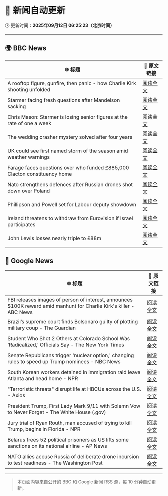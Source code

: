# 🧠 新闻自动更新

🕒 更新时间：**2025年09月12日 06:25:23（北京时间）**

---

## 🌍 BBC News

| 🌐 标题 | 🔗 原文链接 |
|--------|-------------|
| A rooftop figure, gunfire, then panic - how Charlie Kirk shooting unfolded | [阅读全文](https://www.bbc.com/news/videos/ckg3xp9g9zwo?at_medium=RSS&at_campaign=rss) |
| Starmer facing fresh questions after Mandelson sacking | [阅读全文](https://www.bbc.com/news/articles/cy0v81zeggko?at_medium=RSS&at_campaign=rss) |
| Chris Mason: Starmer is losing senior figures at the rate of one a week | [阅读全文](https://www.bbc.com/news/articles/cvgvexelmkgo?at_medium=RSS&at_campaign=rss) |
| The wedding crasher mystery solved after four years | [阅读全文](https://www.bbc.com/news/articles/c7v1d3r6y8mo?at_medium=RSS&at_campaign=rss) |
| UK could see first named storm of the season amid weather warnings | [阅读全文](https://www.bbc.com/weather/articles/cpd9x525653o?at_medium=RSS&at_campaign=rss) |
| Farage faces questions over who funded £885,000 Clacton constituency home | [阅读全文](https://www.bbc.com/news/articles/ce845w70g0yo?at_medium=RSS&at_campaign=rss) |
| Nato strengthens defences after Russian drones shot down over Poland | [阅读全文](https://www.bbc.com/news/articles/c0lkz2n34z6o?at_medium=RSS&at_campaign=rss) |
| Phillipson and Powell set for Labour deputy showdown | [阅读全文](https://www.bbc.com/news/articles/c20v3l4qy11o?at_medium=RSS&at_campaign=rss) |
| Ireland threatens to withdraw from Eurovision if Israel participates | [阅读全文](https://www.bbc.com/news/articles/c5yvd8158ywo?at_medium=RSS&at_campaign=rss) |
| John Lewis losses nearly triple to £88m | [阅读全文](https://www.bbc.com/news/articles/cx2jm4pgejjo?at_medium=RSS&at_campaign=rss) |

## 📰 Google News

| 🌐 标题 | 🔗 原文链接 |
|--------|-------------|
| FBI releases images of person of interest, announces $100K reward amid manhunt for Charlie Kirk's killer - ABC News | [阅读全文](https://news.google.com/rss/articles/CBMiowFBVV95cUxQNG1TZ2pib1pNRzhwdEU1SlpXQkFlUndlRnJ5VEo3RDlEVHplSDF6M0x6OVg5aEZNT2ZnM2x0Tm51SXFyOWhaQUYzSF9NZmtxYWxjRFhOV0cxS1VWdVBYUlNBeFBlRFJja0RHd2lWZi1zV1lUMnJEbDUyOC1vMzhWcTFQOVRZSk9hRWgxaUFzTzA2czN3M2prNDVhTWVOMXkteURv0gGoAUFVX3lxTE9HMU1neEN3OVNNNndJeVVkUUxFVURwaFhPN1hDNkgwUVdTaXJKUk9QdkZKc3ZyYzJBd0lYUkd6bVhMdF81SV9keFk2ZllyRFV6TjUwcVFsQmowbFZjSzlhNGY5NWZESlNhdVo1MFBCU0N1bDhBemZJb1lqemtDSGJfUUZaaG9zWlJ2eVFsWVNnc01Sa1RfME4yREF3a1BGcFJDUnNtMHBtMw?oc=5) |
| Brazil’s supreme court finds Bolsonaro guilty of plotting military coup - The Guardian | [阅读全文](https://news.google.com/rss/articles/CBMikgFBVV95cUxPSzJEN2VaYWlJSktlTk8zMjF1NkJIamhkS0tDd1Y5cXFIMEowVmY2LU5IcUMxWXhFRUpCZWlDdkVJci1CTURieXd5WnREY0l6d3FSWVVzbThyYzQtS1AwWXVheVI3S19UTjY2U2x2b2RGU09lcmY2OUFTamxxcnI2M005cTdWSUVpN3RzVHRNems0Zw?oc=5) |
| Student Who Shot 2 Others at Colorado School Was ‘Radicalized,’ Officials Say - The New York Times | [阅读全文](https://news.google.com/rss/articles/CBMiigFBVV95cUxOa1hISkpiRWZZR2tVSzVSNHFaeXBxeG5UeXVUeWhMc09LZGlwZFExYzNTVktiN0cxMjRHYWVyYWdpTjh6TkxqSy1QaE1tTWZ3QU5mQzdXQXk2NlQ2SkdEejQ5a3g4WnQwRVdjLTYtTUdsVmVMajRFT1RRV3VoUFVtaGZXaE9xSHhzTlE?oc=5) |
| Senate Republicans trigger 'nuclear option,' changing rules to speed up Trump nominees - NBC News | [阅读全文](https://news.google.com/rss/articles/CBMitAFBVV95cUxNa09vZ3ExQUR2VGJOVmpnRXhfdkxfSDI3R1FOejRndEhRV0VaaTlzYl9BX0NuUEYxOWVYdUJtWncxNnhwcVdhZjhycWVCZFJGTXBTZ1g4cXpacnpNLW9vZ2xJQXNVUFRSaUlmaFdONUs1ZDI2UHNkWmRBYTktWGdCMHRrMmo0N19neUdLTEZGMkN3bFByblByaHhZR3l5Y0FaSE9TYlg5Q1hpLUY5YVZrQ2tuRW7SAVZBVV95cUxPazFEQzVEMW9VdUZEanVqMlNnTUFOb2xwQ212ZVBfRFgycktqNE9CTnQ1OEwxM3FNWjJQQkFxeUhlZjh4bG51NEdwejJ0VTNkY0RCY3VEZw?oc=5) |
| South Korean workers detained in immigration raid leave Atlanta and head home - NPR | [阅读全文](https://news.google.com/rss/articles/CBMipgFBVV95cUxNblZ3RTRKMU5zczY0M3ZRVkNXQVZoM3EtU3c5bHBPY2NGeUlaSWRRZkgwbGw4emNKalN3SnRZZ1FpVnY2eFZKaW1GV050NEo5N2FraExzb1VFU09nT2xYcVhKYVkxR3pMNDYwVDRHelgzYUFpc2JzVUt1aVdLSDY4c2JydlRQbmQ4ZUZfNElvWktVQWtXc25qSDR5T3ZQUVMwM0h4aGxn?oc=5) |
| "Terroristic threats" disrupt life at HBCUs across the U.S. - Axios | [阅读全文](https://news.google.com/rss/articles/CBMie0FVX3lxTE5DWGlhLW4xVTF6c1NvRU1ybEtIOFhzV21NbzZIVUg5RnAzNjdvWEpnZG1wTkx4c3lWR3Z5QmdXR1FURWJGRkhaNXYxaERjWTNSalZmRnY5Q1JBSXVROWlRLWZBOHBUZlRMZ2FfbXl5bnZ6amNkRVNoTUFndw?oc=5) |
| President Trump, First Lady Mark 9/11 with Solemn Vow to Never Forget - The White House (.gov) | [阅读全文](https://news.google.com/rss/articles/CBMiswFBVV95cUxPRXVGY1o1bDFleGIxelRhOFlUQmJ2MW1CZXNqNnd2RmJnalV5S0U4dW92eFdNeFdMZXJxWFJLYTBIV1lmblI4Z1Rrb1lXMTU1X2x2UG5NTXVfQmVLTzBIOTlTNXE5QUZycFlaOVdFS19zSVowamZLdVNzLV8wb2huejJOZGtRNXVucDVBRU11eWNUMXlXTWp6WXM5Q21YREo2UF82VEJHUG0yNkV6MjEzSll1RQ?oc=5) |
| Jury trial of Ryan Routh, man accused of trying to kill Trump, begins in Florida - NPR | [阅读全文](https://news.google.com/rss/articles/CBMilgFBVV95cUxOa1Zod3dHMWRDTG14em1xYy05cjlOZ2lRUXltRS1kT1hnVEZNcWNZUy1uem9UWDJKbnF1WDBETW9LWXNmdl9haFp4N01HaHUzR1Q5RnZ5bENtZEZWOUZ0T1BabXNqbFdrRXl3SGkxWm9wS09HcVpGcXJKRmRfQXJ1Y2pSQldFZmpKeURpM1pqd3FNQkZwYmc?oc=5) |
| Belarus frees 52 political prisoners as US lifts some sanctions on its national airline - AP News | [阅读全文](https://news.google.com/rss/articles/CBMilAFBVV95cUxPY1hqUXA3R2lzZVJmUDQ2a2dSSzNoWjVydElJSzVDNkczUFZzS3pvblV1aHlsVXE2NkxUM3JTbGxoTnF2dWM1QkdXdTk1QXJQRExnN3dSMGVxYnJHWWtVY083emh4VmpIdnB0M1BQMlZucFd3S1o3WEY2ZGJEN0tONEpIcm9iWG12UFY4Z003STRCSUhX?oc=5) |
| NATO allies accuse Russia of deliberate drone incursion to test readiness - The Washington Post | [阅读全文](https://news.google.com/rss/articles/CBMihgFBVV95cUxNYlZqR1EyTmprb2loSVloMWFEZEwwWEVBM0xTLS1pY0VoY2hrOXlGMnVGZm4wS2xDcE1mdHRnSVJpaDVXYTNUQzNDX3dqUDFzSWk4SUxXMmhzN2NSa2hsLTBZLThPTmZkcDJXamYyeGp2UXRDQk95UUUxY0lrNTU4R1BGb0ZsZw?oc=5) |

---
> 本页面内容来自公开的 BBC 和 Google 新闻 RSS 源，每 10 分钟自动更新。